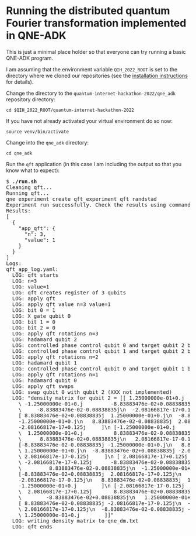 # Running the distributed quantum Fourier transformation implemented in QNE-ADK

This is just a minimal place holder so that everyone can try running a basic QNE-ADK program.

I am assuming that the environment variable `QIH_2022_ROOT` is set to the 
directory where we cloned our repositories (see the
[installation instructions](docs/installation.md)
for details).

Change the directory to the `quantum-internet-hackathon-2022/qne_adk` repository directory:

```
cd $QIH_2022_ROOT/quantum-internet-hackathon-2022
```

If you have not already activated your virtual environment do so now:

```
source venv/bin/activate
```

Change into the `qne_adk` directory:

```
cd qne_adk
```

Run the `qft` application (in this case I am including the output so that you know what to expect):

<pre>
$ <b>./run.sh</b>
Cleaning qft...
Running qft...
qne experiment create qft_experiment qft randstad
Experiment run successfully. Check the results using command 'experiment results'
Results:
[
  {
    "app_qft": {
      "n": 3,
      "value": 1
    }
  }
]
Logs:
qft_app_log.yaml:
  LOG: qft starts
  LOG: n=3
  LOG: value=1
  LOG: qft creates register of 3 qubits
  LOG: apply qft
  LOG: apply qft value n=3 value=1
  LOG: bit 0 = 1
  LOG: X gate qubit 0
  LOG: bit 1 = 0
  LOG: bit 2 = 0
  LOG: apply qft rotations n=3
  LOG: hadamard qubit 2
  LOG: controlled phase control qubit 0 and target qubit 2 by angle pi/4
  LOG: controlled phase control qubit 1 and target qubit 2 by angle pi/2
  LOG: apply qft rotations n=2
  LOG: hadamard qubit 1
  LOG: controlled phase control qubit 0 and target qubit 1 by angle pi/2
  LOG: apply qft rotations n=1
  LOG: hadamard qubit 0
  LOG: apply qft swaps
  LOG: swap qubit 0 with qubit 2 (XXX not implemented)
  LOG: "density matrix for qubit 2 = [[ 1.25000000e-01+0.j          8.83883476e-02-0.08838835j\n
    \ -1.25000000e-01+0.j         -8.83883476e-02+0.08838835j\n   2.08166817e-17-0.125j
    \     -8.83883476e-02-0.08838835j\n  -2.08166817e-17+0.125j       8.83883476e-02+0.08838835j]\n
    [ 8.83883476e-02+0.08838835j  1.25000000e-01+0.j\n  -8.83883476e-02-0.08838835j
    -1.25000000e-01+0.j\n   8.83883476e-02-0.08838835j  2.08166817e-17-0.125j\n  -8.83883476e-02+0.08838835j
    -2.08166817e-17+0.125j     ]\n [-1.25000000e-01+0.j         -8.83883476e-02+0.08838835j\n
    \  1.25000000e-01+0.j          8.83883476e-02-0.08838835j\n  -2.08166817e-17+0.125j
    \      8.83883476e-02+0.08838835j\n   2.08166817e-17-0.125j      -8.83883476e-02-0.08838835j]\n
    [-8.83883476e-02-0.08838835j -1.25000000e-01+0.j\n   8.83883476e-02+0.08838835j
    \ 1.25000000e-01+0.j\n  -8.83883476e-02+0.08838835j -2.08166817e-17+0.125j\n   8.83883476e-02-0.08838835j
    \ 2.08166817e-17-0.125j     ]\n [ 2.08166817e-17+0.125j       8.83883476e-02+0.08838835j\n
    \ -2.08166817e-17-0.125j      -8.83883476e-02-0.08838835j\n   1.25000000e-01+0.j
    \         8.83883476e-02-0.08838835j\n  -1.25000000e-01+0.j         -8.83883476e-02+0.08838835j]\n
    [-8.83883476e-02+0.08838835j  2.08166817e-17+0.125j\n   8.83883476e-02-0.08838835j
    -2.08166817e-17-0.125j\n   8.83883476e-02+0.08838835j  1.25000000e-01+0.j\n  -8.83883476e-02-0.08838835j
    -1.25000000e-01+0.j        ]\n [-2.08166817e-17-0.125j      -8.83883476e-02-0.08838835j\n
    \  2.08166817e-17+0.125j       8.83883476e-02+0.08838835j\n  -1.25000000e-01+0.j
    \        -8.83883476e-02+0.08838835j\n   1.25000000e-01+0.j          8.83883476e-02-0.08838835j]\n
    [ 8.83883476e-02-0.08838835j -2.08166817e-17-0.125j\n  -8.83883476e-02+0.08838835j
    \ 2.08166817e-17+0.125j\n  -8.83883476e-02-0.08838835j -1.25000000e-01+0.j\n   8.83883476e-02+0.08838835j
    \ 1.25000000e-01+0.j        ]]"
  LOG: writing density matrix to qne_dm.txt
  LOG: qft ends
<pre>